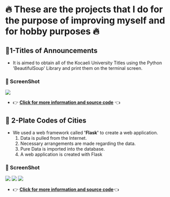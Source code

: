 # :fire: These are the projects that I do for the purpose of improving myself and for hobby purposes :fire:
## :round_pushpin:1-Titles of Announcements
* It is aimed to obtain all of the Kocaeli University Titles using the Python 'BeautifulSoup' Library and print them on the terminal screen.
### :camera_flash: ScreenShot
![](https://github.com/berkay-c/Python_WorkShops/blob/main/PythonWebScraping/TitlesofAnnouncements/SS/Screenshot%20from%202021-07-22%2020-11-59.png?raw=true)
*  :point_right: **[Click for more information and source code](https://github.com/berkay-c/Python_WorkShops/tree/main/PythonWebScraping/TitlesofAnnouncements)**  :point_left: 

## :round_pushpin: 2-Plate Codes of Cities
 *    We used a web framework called  **'Flask'**  to create a web application.
      1. Data is pulled from the Internet.
      2. Necessary arrangements are made regarding the data.
      3. Pure Data is imported into the database.
      4. A web application is created with Flask

 ### :camera_flash: ScreenShot 
 
 ![](https://github.com/berkay-c/Python_WorkShops/blob/main/PythonWebScraping/NamesofCitiesandLicensePlateCodes/SS/DatabaseSS.png?raw=true)
 ![](https://github.com/berkay-c/Python_WorkShops/blob/main/PythonWebScraping/NamesofCitiesandLicensePlateCodes/SS/SS3.png?raw=true)
 ![](https://github.com/berkay-c/Python_WorkShops/blob/main/PythonWebScraping/NamesofCitiesandLicensePlateCodes/SS/SS4.png?raw=true)
 * :point_right: **[Click for more information and source code](https://github.com/berkay-c/Python_WorkShops/tree/main/PythonWebScraping/NamesofCitiesandLicensePlateCodes)**:point_left: 

 
 
